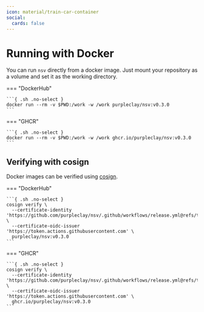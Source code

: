 ```yaml
---
icon: material/train-car-container
social:
  cards: false
---
```


# Running with Docker

You can run `nsv` directly from a docker image. Just mount your repository as a volume and set it as the working directory.

=== "DockerHub"

    ```{ .sh .no-select }
    docker run --rm -v $PWD:/work -w /work purpleclay/nsv:v0.3.0
    ```

=== "GHCR"

    ```{ .sh .no-select }
    docker run --rm -v $PWD:/work -w /work ghcr.io/purpleclay/nsv:v0.3.0
    ```

## Verifying with cosign

Docker images can be verified using [cosign](https://github.com/sigstore/cosign).

=== "DockerHub"

    ```{ .sh .no-select }
    cosign verify \
      --certificate-identity 'https://github.com/purpleclay/nsv/.github/workflows/release.yml@refs/tags/v0.3.0' \
      --certificate-oidc-issuer 'https://token.actions.githubusercontent.com' \
      purpleclay/nsv:v0.3.0
    ```

=== "GHCR"

    ```{ .sh .no-select }
    cosign verify \
      --certificate-identity 'https://github.com/purpleclay/nsv/.github/workflows/release.yml@refs/tags/v0.3.0' \
      --certificate-oidc-issuer 'https://token.actions.githubusercontent.com' \
      ghcr.io/purpleclay/nsv:v0.3.0
    ```
